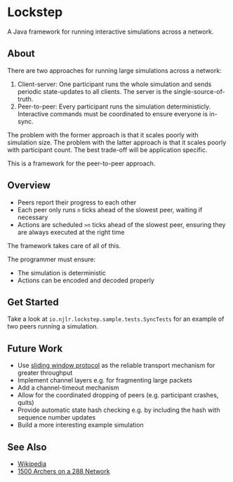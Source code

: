 # Lockstep
A Java framework for running interactive simulations across a network. 

## About

There are two approaches for running large simulations across a network: 

 1. Client-server: One participant runs the whole simulation and sends periodic state-updates to all clients. The server is the single-source-of-truth. 
 2. Peer-to-peer: Every participant runs the simulation deterministicly. Interactive commands must be coordinated to ensure everyone is in-sync. 

The problem with the former approach is that it scales poorly with simulation size. The problem with the latter approach is that it scales poorly with participant count. The best trade-off will be application specific. 

This is a framework for the peer-to-peer approach. 

## Overview

 * Peers report their progress to each other
 * Each peer only runs `n` ticks ahead of the slowest peer, waiting if necessary
 * Actions are scheduled `>n` ticks ahead of the slowest peer, ensuring they are always executed at the right time
 
The framework takes care of all of this. 

The programmer must ensure: 

 * The simulation is deterministic
 * Actions can be encoded and decoded properly

## Get Started

Take a look at `io.njlr.lockstep.sample.tests.SyncTests` for an example of two peers running a simulation. 

## Future Work

 * Use [sliding window protocol](https://en.wikipedia.org/wiki/Sliding_window_protocol) as the reliable transport mechanism for greater throughput 
 * Implement channel layers e.g. for fragmenting large packets
 * Add a channel-timeout mechanism 
 * Allow for the coordinated dropping of peers (e.g. participant crashes, quits)
 * Provide automatic state hash checking e.g. by including the hash with sequence number updates
 * Build a more interesting example simulation

## See Also

 * [Wikipedia](https://en.wikipedia.org/wiki/Lockstep_protocol)
 * [1500 Archers on a 288 Network](http://www.gamasutra.com/view/feature/131503/1500_archers_on_a_288_network_.php)



